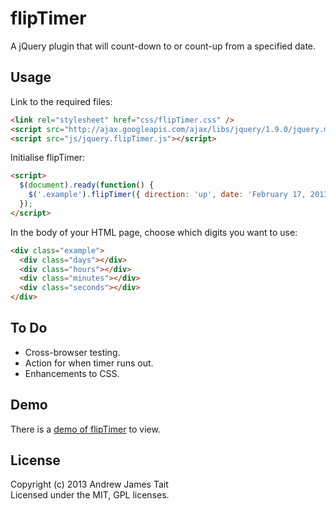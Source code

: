 flipTimer
=========

A jQuery plugin that will count-down to or count-up from a specified date.

## Usage
Link to the required files:
```html
<link rel="stylesheet" href="css/flipTimer.css" />
<script src="http://ajax.googleapis.com/ajax/libs/jquery/1.9.0/jquery.min.js"></script>
<script src="js/jquery.flipTimer.js"></script>
```
Initialise flipTimer:
```html
<script>
  $(document).ready(function() {
    $('.example').flipTimer({ direction: 'up', date: 'February 17, 2013 23:15:00' });
  });
</script>
```
In the body of your HTML page, choose which digits you want to use:
```html
<div class="example">
  <div class="days"></div>
  <div class="hours"></div>
  <div class="minutes"></div>
  <div class="seconds"></div>
</div>
```

## To Do
<ul>
  <li>Cross-browser testing.</li>
  <li>Action for when timer runs out.</li>
  <li>Enhancements to CSS.</li>
</ul>

## Demo
There is a <a href="http://www.andrewjamestait.co.uk/demo/flipTimer/">demo of flipTimer</a> to view.

## License
Copyright (c) 2013 Andrew James Tait   
Licensed under the MIT, GPL licenses.
